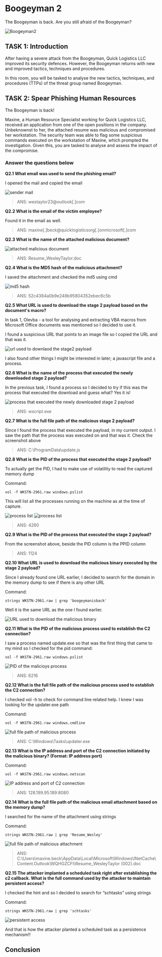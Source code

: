 # Boogeyman 2
The Boogeyman is back. Are you still afraid of the Boogeyman?

![Boogeyman2](assets2/Boogeyman2.png)

## TASK 1: Introduction
After having a severe attack from the Boogeyman, Quick Logistics LLC improved its security defences. However, the Boogeyman returns with new and improved tactics, techniques and procedures. 

In this room, you will be tasked to analyse the new tactics, techniques, and procedures (TTPs) of the threat group named Boogeyman. 

## TASK 2: Spear Phishing Human Resources

The Boogeyman is back!

Maxine, a Human Resource Specialist working for Quick Logistics LLC, received an application from one of the open positions in the company. Unbeknownst to her, the attached resume was malicious and compromised her workstation.
The security team was able to flag some suspicious commands executed on the workstation of Maxine, which prompted the investigation. Given this, you are tasked to analyse and assess the impact of the compromise.

### Answer the questions below

**Q2.1 What email was used to send the phishing email?**

I opened the mail and copied the email

![sender mail](assets2//Task2_screenshot1.png)

> ANS: westaylor23@outlook[.]com

**Q2.2 What is the email of the victim employee?**

Found it in the email as well.

> ANS: maxine[.]beck@quicklogisticsorg[.]onmicrosoft[.]com

**Q2.3 What is the name of the attached malicious document?**

![attached malicious document](assets2/Task2_screenshot2.png)

> ANS: Resume_WesleyTaylor.doc

**Q2.4 What is the MD5 hash of the malicious attachment?**

I saved the attachment and checked the md5 using cmd 

![md5 hash](assets2/Task2_screenshot3.png)

> ANS: 52c4384a0b9e248b95804352ebec6c5b

**Q2.5 What URL is used to download the stage 2 payload based on the document's macro?**

In task 1, Olevba - a tool for analysing and extracting VBA macros from Microsoft Office documents was mentioned so I decided to use it. 

I found a suspicious URL that points to an image file so I copied the URL and that was it.

![url used to downlaod the stage2 payload](assets2/Task2_screenshot4.png)

I also found other things I might be interested in later; a javascript file and a process.

**Q2.6 What is the name of the process that executed the newly downloaded stage 2 payload?**

In the previous task, I found a process so I decided to try if this was the process that executed the download and guess what? Yes it is!

![process that executed the newly downloaded stage 2 payload](assets2/Task2_screenshot5.png)

> ANS: wscript.exe

**Q2.7 What is the full file path of the malicious stage 2 payload?**

Since I found the process that executed the payload, in my current output. I saw the path that the process was executed on and that was it.
Check the screenshot above 

> ANS: C:\ProgramData\update.js

**Q2.8 What is the PID of the process that executed the stage 2 payload?**

To actually get the PID, I had to make use of volatility to read the captured memory dump
 
Command: 
```
vol -f WKSTN-2961.raw windows.pslist
```
This will list all the processes running on the machine as at the time of capture.

![process list](assets2/Task2_screenshot6a.png)
![process list](assets2/Task2_screenshot6b.png)

> ANS: 4260

**Q2.9 What is the PID of the process that executed the stage 2 payload?**

From the screenshot above, beside the PID column is the PPID column

> ANS: 1124

**Q2.10 What URL is used to download the malicious binary executed by the stage 2 payload?**

Since  I already found one URL earlier, I decided to search for the domain in the memory dump to see if there is any other URL

Command: 
```
strings WKSTN-2961.raw | grep 'boogeymanisback'
```
Well it is the same URL as the one I found earlier. 

![URL used to download the malicious binary](assets2/Task2_screenshot7.png)

**Q2.11 What is the PID of the malicious process used to establish the C2 connection?**

I saw a process named update.exe so that was the first thing that came to my mind so I checked for the pid
command:
```
vol -f WKSTN-2961.raw windows.pslist
```

![PID of the malicioys process](assets2/Task2_screenshot8.png)

> ANS: 6216

**Q2.12 What is the full file path of the malicious process used to establish the C2 connection?**

I checked vol -h to check for command line related help. I knew I was looking for the updater.exe path

Command:
```
vol -f WKSTN-2961.raw windows.cmdline
```

![full file path of malicious process](assets2/Task2_screenshot9.png)

> ANS: C:\Windows\Tasks\updater.exe

**Q2.13 What is the IP address and port of the C2 connection initiated by the malicious binary? (Format: IP address:port)**

Command:
```
vol -f WKSTN-2961.raw windows.netscan
```

![IP address and port of C2 connection](assets2/Task2_screenshot10.png)

> ANS: 128.199.95.189:8080

**Q2.14 What is the full file path of the malicious email attachment based on the memory dump?**

I searched for the name of the attachment using strings 

Command: 
```
strings WKSTN-2961.raw | grep 'Resume_Wesley'
```

![full file path of malicious attachment](assets2/Task2_screenshot11.png)

> ANS: C:\Users\maxine.beck\AppData\Local\Microsoft\Windows\INetCache\Content.Outlook\WQHGZCFI\Resume_WesleyTaylor (002).doc

**Q2.15 The attacker implanted a scheduled task right after establishing the c2 callback. What is the full command used by the attacker to maintain persistent access?**

I checked the hint and so I decided to search for “schtasks” using strings

Command: 
```
strings WKSTN-2961.raw | grep 'schtasks'
```

![persistent access](assets2/Task2_screenshot12.png)

And that is how the attacker planted a scheduled task as a persistence mechanism!!

## Conclusion


